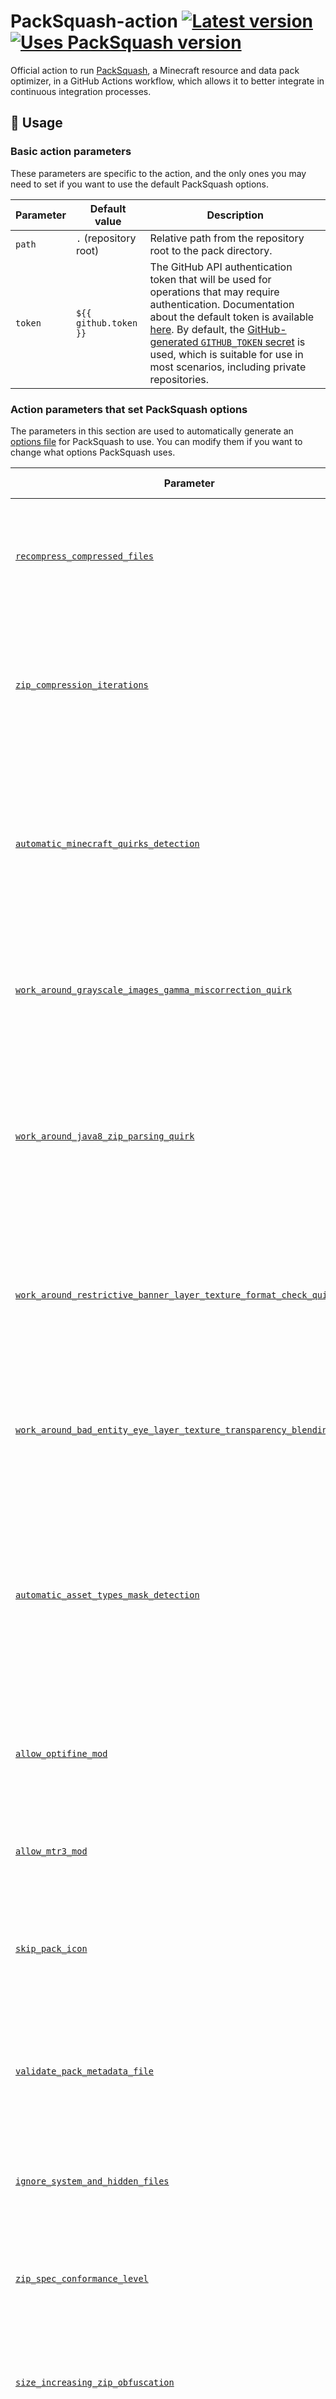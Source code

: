 # PackSquash-action [![Latest version](https://img.shields.io/github/v/release/ComunidadAylas/PackSquash-action?label=Latest%20version)](https://github.com/ComunidadAylas/PackSquash-action/releases/latest) [![Uses PackSquash version](https://img.shields.io/badge/Uses%20PackSquash%20version-v0.3.1-red)](https://github.com/ComunidadAylas/PackSquash/releases/tag/v0.3.1)

Official action to run [PackSquash](https://github.com/ComunidadAylas/PackSquash), a Minecraft resource and data pack optimizer, in a GitHub Actions workflow, which allows it to better integrate in continuous integration processes.

## 📝 Usage

### Basic action parameters

These parameters are specific to the action, and the only ones you may need to set if you want to use the default PackSquash options.

| Parameter | Default value | Description |
|---|---|---|
| `path` | `.` (repository root) | Relative path from the repository root to the pack directory. |
| `token` | `${{ github.token }}` | The GitHub API authentication token that will be used for operations that may require authentication. Documentation about the default token is available [here](https://docs.github.com/en/actions/reference/authentication-in-a-workflow). By default, the [GitHub-generated `GITHUB_TOKEN` secret](https://docs.github.com/en/actions/reference/authentication-in-a-workflow#about-the-github_token-secret) is used, which is suitable for use in most scenarios, including private repositories. |

### Action parameters that set PackSquash options

The parameters in this section are used to automatically generate an [options file](https://github.com/ComunidadAylas/PackSquash/wiki/Options-files) for PackSquash to use. You can modify them if you want to change what options PackSquash uses.

| Parameter | Default value | Description |
|---|---|---|
| [`recompress_compressed_files`](https://github.com/ComunidadAylas/PackSquash/wiki/Options-files#recompress_compressed_files) | `false` | If `true`, this parameter makes PackSquash try to compress files whose contents are already compressed just before adding them to the generated ZIP file after all the file type-specific optimizations have been applied. |
| [`zip_compression_iterations`](https://github.com/ComunidadAylas/PackSquash/wiki/Options-files#zip_compression_iterations) | `20` | The number of Zopfli compression iterations that PackSquash will do when compressing a file of magnitude 1 MiB just before it is added to the generated ZIP file. This affects files whose contents are not already compressed, or all files if recompress_compressed_files is enabled. |
| [`automatic_minecraft_quirks_detection`](https://github.com/ComunidadAylas/PackSquash/wiki/Options-files#automatic_minecraft_quirks_detection) | `true` | Sets whether PackSquash will try to automatically deduce an appropriate set of Minecraft quirks that affect how pack files can be optimized, by looking at the pack files, or not. If this option is enabled (set to `true`), any other parameter for adding quirks will be ignored. Enabling this feature implies validating the pack metadata file, even if `validate_pack_metadata_file` is set to `false`. |
| [`work_around_grayscale_images_gamma_miscorrection_quirk`](https://github.com/ComunidadAylas/PackSquash/wiki/Options-files#work_around_minecraft_quirks) | `false` | This parameter sets the whether a quirk with grayscale images will be worked around. You should only change the default value if needed. Please read [the relevant PackSquash documentation](https://github.com/ComunidadAylas/PackSquash/wiki/Options-files#work_around_minecraft_quirks) for more details. |
| [`work_around_java8_zip_parsing_quirk`](https://github.com/ComunidadAylas/PackSquash/wiki/Options-files#work_around_minecraft_quirks) | `false` | This parameter sets whether a quirk with how older Minecraft versions read ZIP files will be worked around, that may render them unable to read the ZIP files PackSquash generates when `zip_spec_conformance_level` is set to `disregard`. You should only change the default value of this parameter if needed. Please read [the relevant PackSquash documentation](https://github.com/ComunidadAylas/PackSquash/wiki/Options-files#work_around_minecraft_quirks) for more details. |
| [`work_around_restrictive_banner_layer_texture_format_check_quirk`](https://github.com/ComunidadAylas/PackSquash/wiki/Options-files#work_around_minecraft_quirks) | `false` | This parameter sets whether a quirk with how older Minecraft versions parse shield and banner textures in certain formats will be worked around. You should only change the default value if needed. Please read [the relevant PackSquash documentation](https://github.com/ComunidadAylas/PackSquash/wiki/Options-files#work_around_minecraft_quirks) for more details. |
| [`work_around_bad_entity_eye_layer_texture_transparency_blending_quirk`](https://github.com/ComunidadAylas/PackSquash/wiki/Options-files#work_around_minecraft_quirks) | `false` | This parameter sets whether a quirk with how Minecraft parses eye layer textures with transparent pixels will be worked around. You should only change the default value if needed. Please read [the relevant PackSquash documentation](https://github.com/ComunidadAylas/PackSquash/wiki/Options-files#work_around_minecraft_quirks) for more details. |
| [`automatic_asset_types_mask_detection`](https://github.com/ComunidadAylas/PackSquash/wiki/Options-files#automatic_asset_types_mask_detection) | `true` | If `true`, PackSquash will attempt to automatically deduce the appropriate set of pack files to include in the generated ZIP by checking what Minecraft versions it targets, according to the pack format version in the `pack.mcmeta` file. Otherwise, PackSquash will include any file it recognizes no matter what. Enabling this feature implies validating the pack metadata file, even if `validate_pack_metadata_file` is set to `false`. |
| [`allow_optifine_mod`](https://github.com/ComunidadAylas/PackSquash/wiki/Options-files#allow_mods) | `false` | Adds support for .properties files. From PackSquash v0.3.0 onwards, it also adds .jpm and .jem for proper Custom Entity Models support. From PackSquash v0.3.1 onwards, the extensions .jpmc and .jemc are accepted to indicate the usage of comments. |
| [`allow_mtr3_mod`](https://github.com/ComunidadAylas/PackSquash/wiki/Options-files#allow_mods) | `false` | Adds support for Blockbench modded entity model projects for custom train models in the mtr asset namespace, stored as .bbmodel or .bbmodelc files. |
| [`skip_pack_icon`](https://github.com/ComunidadAylas/PackSquash/wiki/Options-files#skip_pack_icon) | `false` | If `true`, the pack.png file that contains the resource pack icon will not be included in the result ZIP file. As of Minecraft 1.16.3, the icon of server resource packs is not displayed, so this optimization does not have any drawbacks in this case. |
| [`validate_pack_metadata_file`](https://github.com/ComunidadAylas/PackSquash/wiki/Options-files#validate_pack_metadata_file) | `true` | If `true`, the pack metadata file, `pack.mcmeta`, will be parsed and validated for errors. Otherwise, it will not be validated, unless other options imply doing so. Validating the pack metadata is usually a good thing because Minecraft requires it to load a pack. |
| [`ignore_system_and_hidden_files`](https://github.com/ComunidadAylas/PackSquash/wiki/Options-files#ignore_system_and_hidden_files) | `true` | If `true`, PackSquash will skip and not print progress messages for system (i.e. clearly not for use with Minecraft) and hidden (i.e. whose name starts with a dot) files and folders. |
| [`zip_spec_conformance_level`](https://github.com/ComunidadAylas/PackSquash/wiki/Options-files#zip_spec_conformance_level) | `high` | This parameter lets you choose the ZIP specification conformance level that is most suitable to your pack and situation. Please read [the relevant PackSquash documentation](https://github.com/ComunidadAylas/PackSquash/wiki/Options-files#zip_spec_conformance_level) for more details. |
| [`size_increasing_zip_obfuscation`](https://github.com/ComunidadAylas/PackSquash/wiki/Options-files#size_increasing_zip_obfuscation) | `false` | If `zip_spec_conformance_level` is set to `disregard`, enabling this parameter will add more protections against inspecting, extracting or tampering with the generated ZIP file that will slightly increase its size. |
| [`percentage_of_zip_structures_tuned_for_obfuscation_discretion`](https://github.com/ComunidadAylas/PackSquash/wiki/Options-files#percentage_of_zip_structures_tuned_for_obfuscation_discretion) | `0` | If `zip_spec_conformance_level` is set to `disregard`, this parameter sets the approximate probability for each internal generated ZIP file structure to be stored in a way that favors additional discretion of the fact that protection techniques were used, as opposed to a way that favors increased compressibility of the result ZIP file. |
| [`never_store_squash_times`](https://github.com/ComunidadAylas/PackSquash/wiki/Options-files#never_store_squash_times) | `false` | This parameter controls whether PackSquash will refuse to store the metadata needed to reuse previously generated ZIP files, and likewise not expect such data if the output ZIP file already exists, thus not reusing its contents to speed up the process in any way, no matter what the `zip_spec_conformance_level` is. |
| [`transcode_ogg`](https://github.com/ComunidadAylas/PackSquash/wiki/Options-files#transcode_ogg) | `true` | When `true`, Ogg files will be reencoded again, to apply resampling, channel mixing, pitch shifting and bitrate reduction, which may degrade their quality, but commonly saves quite a bit of space. |
| [`audio_sampling_frequency`](https://github.com/ComunidadAylas/PackSquash/wiki/Options-files#sampling_frequency) | `32000` | Specifies the sampling frequency (i.e. number of samples per second) to which the input audio files will be resampled, in Hertz (Hz). |
| [`target_audio_pitch`](https://github.com/ComunidadAylas/PackSquash/wiki/Options-files#target_pitch) | `1.0` | Sets the in-game pitch shift coefficient that will result in the audio files being played back at the original speed, affecting the perceived pitch and tempo. |
| [`minimum_audio_bitrate`](https://github.com/ComunidadAylas/PackSquash/wiki/Options-files#minimum_bitrate) | `40000` | Specifies the minimum bits per second (bps or bit/s) that the Ogg encoder will try to use to represent audio signals in audio files. |
| [`maximum_audio_bitrate`](https://github.com/ComunidadAylas/PackSquash/wiki/Options-files#maximum_bitrate) | `96000` | Specifies the maximum bits per second (bps or bit/s) that the Ogg encoder will try to use to represent audio signals in audio files. |
| [`minify_json_files`](https://github.com/ComunidadAylas/PackSquash/wiki/Options-files#minify_json) | `true` | When `true`, JSON files will be minified, which removes comments and unnecessary white space, to improve space savings. |
| [`delete_bloat_json_keys`](https://github.com/ComunidadAylas/PackSquash/wiki/Options-files#delete_bloat_keys) | `true` | If this parameter is set to `true`, PackSquash will delete known-superfluous keys from JSON files, like credits added by pack authoring tools, that are completely ignored by Minecraft. |
| [`always_allow_json_comments`](https://github.com/ComunidadAylas/PackSquash/wiki/Options-files#always_allow_json_comments) | `true` | If `true`, PackSquash will allow comments in JSON files whose usual extension does not end with an extra c letter, which explicitly marks the file as having an extended JSON format that may contain comments. If `false`, comments will only be allowed in JSON files with those specific extensions: .jsonc, .mcmetac, etc. |
| [`image_data_compression_iterations`](https://github.com/ComunidadAylas/PackSquash/wiki/Options-files#image_data_compression_iterations) | `5` | Sets the number of Zopfli compression iterations that PackSquash will do to compress raw pixel data in image files that amounts to a magnitude of 1 MiB. |
| [`image_color_quantization_target`](https://github.com/ComunidadAylas/PackSquash/wiki/Options-files#color_quantization_target) | `auto` | Sets the color quantization target for image files, which affects whether the lossy color quantization process is performed and how. |
| [`image_color_quantization_dithering_level`](https://github.com/ComunidadAylas/PackSquash/wiki/Options-files#color_quantization_dithering_level) | `0.85` | Sets the level of dithering that will be applied when quantizing colors in image files. This option has no effect if `color_quantization_target` is not set to perform color quantization. |
| [`maximum_image_width_and_height`](https://github.com/ComunidadAylas/PackSquash/wiki/Options-files#maximum_width_and_height) | `8192` | Sets the maximum width and height of the image files that PackSquash will accept without throwing an error. Please read [the relevant documentation](https://github.com/ComunidadAylas/PackSquash/wiki/Options-files#maximum_width_and_height) for more details about the rationale of this option. |
| [`skip_image_alpha_optimizations`](https://github.com/ComunidadAylas/PackSquash/wiki/Options-files#skip_alpha_optimizations) | `false` | If `true`, this parameter prevents the color values of completely transparent pixels in image files from being changed in order to achieve better compression. |
| [`minify_shaders`](https://github.com/ComunidadAylas/PackSquash/wiki/Options-files#minify_shader) | `true` | When `true`, the source code of shaders will be minified, which removes comments and unnecessary white space, to improve space savings. |
| [`minify_legacy_language_files`](https://github.com/ComunidadAylas/PackSquash/wiki/Options-files#minify_legacy_language) | `true` | If `true`, the legacy language files will be minified: empty lines and comments will be removed. This saves space and improves parsing performance. If `false`, those files will still be validated for errors but left as they are. |
| [`strip_legacy_language_files_bom`](https://github.com/ComunidadAylas/PackSquash/wiki/Options-files#strip_legacy_language_bom) | `true` | If `true`, the BOM in the first line of legacy language files will be stripped. This usually saves space and avoids user confusion. When `false`, this behavior is disabled, which may be necessary if the pack relies on the BOM character to be present in any of these files. |
| [`minify_command_function_files`](https://github.com/ComunidadAylas/PackSquash/wiki/Options-files#minify_command_function) | `true` | If `true`, the command function files will be minified: empty lines and comments will be removed. This saves space and improves parsing performance. If `false`, the files will still be validated for errors but left as they are. |
| [`minify_properties_files`](https://github.com/ComunidadAylas/PackSquash/wiki/Options-files#minify_properties) | `true` | When `true`, and if the appropriate mod support is enabled, properties files will be minified, which removes comments and unnecessary white space, to improve space savings. |
| [`force_include_files`](https://github.com/ComunidadAylas/PackSquash/wiki/Options-files#force_include) | `�` (empty string) | A list of file path glob patterns to always include in the generated ZIP file, even if PackSquash does not recognize such files as assets. These files are copied as-is, but not optimized in any specific way, so this option does not substitute proper PackSquash support for assets used by the game. Please read [the custom files feature documentation](https://github.com/ComunidadAylas/PackSquash/wiki/Options-files#custom-files) for more details about this option. |

### Advanced action parameters

The action also supports additional parameters that might come in handy for more specific use cases. It shouldn't be necessary to set them for most circumstances, though.

| Parameter | Default value | Description |
|---|---|---|
| `packsquash_version` | `v0.3.1` | The PackSquash version the action will use. `latest` is a special keyword that refers to the latest unstable build, automatically generated by CI from the source code at the `master` branch in the PackSquash repository. Please note that too old or too new versions may be incompatible or not properly supported by the action. |
| `system_id` | Automatically generated | The system identifier PackSquash will use to generate cryptographic secrets. Unless you know what you are doing, it is recommended to leave this parameter unset, as doing so will let the action generate and use a suitable system identifier automatically. |
| `options_file` | Generated from the action parameters | Use the specified options file instead of generating one with this action. Use this if you already have an options file you want to use with this action or the options this action offers are not enough for your needs. Please note that the action relies on PackSquash generating an output file at a fixed location, so it will ignore the value of the `output_file_path` option and it should be removed from the options file. |
| `action_cache_revision` | `�` (empty string) | The revision of the cache the action uses internally. You should only need to change this revision if you want the action to not reuse any cached information, like the system identifier, or want to isolate jobs from each other due to undesired interferences between them. This will render any previously generated ZIP file unusable for speed optimizations unless you manage `system_id` yourself. |
| `artifact_name` | `Optimized pack` | The name of the workflow artifact containing the generated ZIP file that the action will upload. Later steps in the workflow will be able to download it by this name. Changing this may be needed in complex workflows, where the action runs several times. |
| `show_emoji_in_packsquash_logs` | `true` | If `true`, the action will instruct PackSquash to use emojis in the logs it generates, which look prettier. Otherwise, plain ASCII decoration characters will be used instead. |
| `enable_color_in_packsquash_logs` | `true` | If `true`, the action will instruct PackSquash to color the log messages it generates, which looks prettier. Otherwise, the messages will not be colored. |

## ⚙️ Examples

This section contains some example GitHub Actions workflow files to achieve common continuous integration tasks with this action.

### Optimize each commit to an artifact

This workflow will execute PackSquash for every push to the repository, generating an [artifact](https://docs.github.com/en/actions/using-workflows/storing-workflow-data-as-artifacts) with the optimized pack for any change. The workflow expects the pack to be at the repository root. The generated artifact can be downloaded by users with read access to the repository [via the GitHub web UI or CLI](https://docs.github.com/en/actions/managing-workflow-runs/downloading-workflow-artifacts). It can also be downloaded in other steps or workflows via the [`actions/download-artifact`](https://github.com/marketplace/actions/download-a-build-artifact) or [`dawidd6/action-download-artifact`](https://github.com/marketplace/actions/download-workflow-artifact) actions.

#### File tree

```
Repository root
├── .github
│   └── workflows
│       └── packsquash.yml
├── assets
│   └── ...
└── pack.mcmeta
```

#### Workflow file: `.github/workflows/packsquash.yml`

```yaml
name: Optimize resource pack
on: [push]
jobs:
  packsquash:
    name: Optimize resource pack
    runs-on: ubuntu-latest
    steps:
      - name: Clone repository
        uses: actions/checkout@v3
        with:
          fetch-depth: 0 # A non-shallow repository clone is required
      - name: Run PackSquash
        uses: ComunidadAylas/PackSquash-action@v3
```

### Optimize each commit to an artifact, but changing the pack directory

In some cases, the directory where the pack is does not match the repository root. You can specify a directory other than the repository root by changing the `path` input parameter.

This is useful for repositories that contain several packs (monorepos) and isolating the pack from the rest of the repository, preventing miscellaneous repository files from being considered as pack files by PackSquash.

#### File tree

```
Repository root
├── .github
│   └── workflows
│       └── packsquash.yml
└── pack
    ├── assets
    │   └── ...
    └── pack.mcmeta
```

#### Workflow file: `.github/workflows/packsquash.yml`

```yaml
name: Optimize resource pack
on: [push]
jobs:
  packsquash:
    name: Optimize resource pack
    runs-on: ubuntu-latest
    steps:
      - name: Clone repository
        uses: actions/checkout@v3
        with:
          fetch-depth: 0 # A non-shallow repository clone is required
      - name: Run PackSquash
        uses: ComunidadAylas/PackSquash-action@v3
        with:
          path: pack
```

### Optimize to an artifact and create a release

The previous examples can easily be expanded to create releases automatically by downloading the generated artifact and uploading it again as a release.

#### Workflow file (every push): `.github/workflows/packsquash.yml`

This workflow creates a new tag and release named `action-v{number}` for every push event, which is triggered by commits and other tags.

```yaml
name: Optimize resource pack
on: [push]
jobs:
  packsquash:
    name: Optimize resource pack
    runs-on: ubuntu-latest
    steps:
      - name: Clone repository
        uses: actions/checkout@v3
        with:
          fetch-depth: 0 # A non-shallow repository clone is required
      - name: Run PackSquash
        uses: ComunidadAylas/PackSquash-action@v3
      - name: Download optimized pack
        uses: actions/download-artifact@v3
        with:
          name: Optimized pack
      - name: Tag and create release
        uses: softprops/action-gh-release@v1
        with:
          tag_name: action-v${{ github.run_number }}
          files: pack.zip
```

#### Workflow file (every tag push): `.github/workflows/packsquash.yml`

This workflow creates a new release whenever a tag is pushed. The release will have the same name as the tag.

```yaml
name: Optimize resource pack
on:
  push:
    tags:
      - '**'
jobs:
  packsquash:
    name: Optimize resource pack
    runs-on: ubuntu-latest
    steps:
      - name: Clone repository
        uses: actions/checkout@v3
        with:
          fetch-depth: 0 # A non-shallow repository clone is required
      - name: Run PackSquash
        uses: ComunidadAylas/PackSquash-action@v3
      - name: Download optimized pack
        uses: actions/download-artifact@v3
        with:
          name: Optimized pack
      - name: Create release
        uses: softprops/action-gh-release@v1
        with:
          files: pack.zip
```

### Advanced: automatic release deployment via SSH

When developing in private repositories it is not possible for vanilla Minecraft clients to download resource packs from release artifacts, as they lack the required authentication credentials. A common solution is to upload releases to an external web server directly from a GitHub Actions workflow via SSH.

> **Warning**
> 
> Keep in mind that just uploading files to the web server might not be enough to make players download the new version the next time they connect. The Minecraft server should be configured with the appropriate resource pack ZIP file URL and hash each time the pack is updated. Otherwise, clients will receive stale information and may decide to use the copy they have downloaded already. This example omits that part on purpose because the precise way of doing it (running plugin commands via RCON, modifying the `server.properties` file and restarting the server, etc.) is environment-specific.

#### Secrets 

This example workflow uses the following [secrets](https://docs.github.com/en/actions/security-guides/encrypted-secrets), which can be set in the repository settings.

| Name | Description |
|---|---|
| `SSH_HOST` | Web (and/or SSH) server host name or address |
| `SSH_USERNAME` | Username for SSH authentication |
| `SSH_PRIVATE_KEY` | Private key for SSH authentication |
| `SSH_PORT` | SSH server listen port |
| `DEPLOY_DIRECTORY` | Directory where the pack will be deployed to. Usually `/var/www/` for the web server root |

#### Workflow file: `.github/workflows/deploy.yml`

```yaml
name: Deploy via SSH
on: [workflow_dispatch]
jobs:
  deploy:
    name: Deploy
    runs-on: ubuntu-latest
    steps:
      - name: Download latest released pack
        uses: dsaltares/fetch-gh-release-asset@v1.0.0
        with:
          file: pack.zip
          target: pack.zip
      - name: Rename pack file
        # An unique name guarantees an unique URL. Different URLs
        # compel Minecraft clients to download packs again, but
        # make sure to read and understand the warning above before
        # doing this in production!
        run: mv pack.zip pack-${{ github.run_number }}.zip
      - name: Deploy pack file
        uses: appleboy/scp-action@v0.1.2
        with:
          host: ${{ secrets.SSH_HOST }}
          username: ${{ secrets.SSH_USERNAME }}
          key: ${{ secrets.SSH_PRIVATE_KEY }}
          port: ${{ secrets.SSH_PORT }}
          source: pack-${{ github.run_number }}.zip
          target: ${{ secrets.DEPLOY_DIRECTORY }}
```

## 📄 Template repositories

Some users are creating [template repositories](https://docs.github.com/en/repositories/creating-and-managing-repositories/creating-a-repository-from-a-template) with this action, making it very easy to get up and running with the development of your very own pack. We have curated a list of handy repository templates below, but feel free to send pull requests to add new reusable templates here!

- [`sya-ri/MinecraftResourcePackTemplate`](https://github.com/sya-ri/MinecraftResourcePackTemplate) (in Japanese): a template repository for Minecraft resource packs that uses PackSquash to bundle them in optimized ZIP files. Each commit is optimized to a ZIP artifact, and a release is made when a new tag is pushed.
- [`osfanbuff63/minecraft-datapack`](https://github.com/osfanbuff63/minecraft-datapack): a template repository for vanilla Minecraft data packs that uses PackSquash to bundle them in optimized ZIP files. Each commit is optimized to a ZIP artifact. No releases or deployments are made.

## 🔒 Security

This action may store in a cache the encryption key needed to read file modification times from the ZIP files PackSquash generates. Therefore, such encryption key can be exposed to anyone that has access to the repository. However, this is not a concern in practical scenarios, because the file modification times are generated from the commit history, so having access to the repository already provides this information. If for some reason you do not want this behavior, you can set `never_store_squash_times` to `true`, although that will likely slow down PackSquash. For more information about the implications of caching potentially-sensitive data, please read the [GitHub documentation](https://docs.github.com/en/actions/guides/caching-dependencies-to-speed-up-workflows#about-caching-workflow-dependencies).

## ✉️ Contact and support

Please check out the [PackSquash](https://github.com/ComunidadAylas/PackSquash) repository for contact information.

## ⭐ Authorship and governance highlights

The original author of this action is [@sya-ri](https://github.com/sya-ri). Later, it was incubated as an open source project by the same team behind PackSquash.
